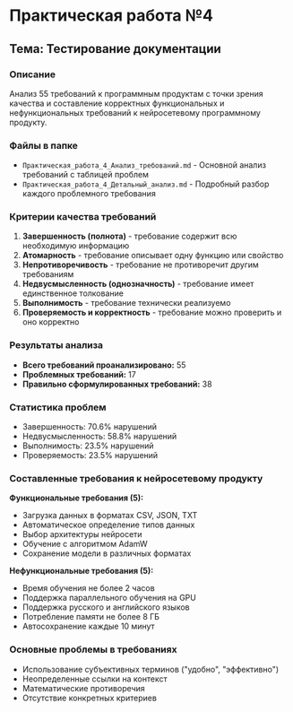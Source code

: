 # Практическая работа №4
## Тема: Тестирование документации

### Описание
Анализ 55 требований к программным продуктам с точки зрения качества и составление корректных функциональных и нефункциональных требований к нейросетевому программному продукту.

### Файлы в папке
- `Практическая_работа_4_Анализ_требований.md` - Основной анализ требований с таблицей проблем
- `Практическая_работа_4_Детальный_анализ.md` - Подробный разбор каждого проблемного требования

### Критерии качества требований
1. **Завершенность (полнота)** - требование содержит всю необходимую информацию
2. **Атомарность** - требование описывает одну функцию или свойство
3. **Непротиворечивость** - требование не противоречит другим требованиям
4. **Недвусмысленность (однозначность)** - требование имеет единственное толкование
5. **Выполнимость** - требование технически реализуемо
6. **Проверяемость и корректность** - требование можно проверить и оно корректно

### Результаты анализа
- **Всего требований проанализировано:** 55
- **Проблемных требований:** 17
- **Правильно сформулированных требований:** 38

### Статистика проблем
- Завершенность: 70.6% нарушений
- Недвусмысленность: 58.8% нарушений
- Выполнимость: 23.5% нарушений
- Проверяемость: 23.5% нарушений

### Составленные требования к нейросетевому продукту
**Функциональные требования (5):**
- Загрузка данных в форматах CSV, JSON, TXT
- Автоматическое определение типов данных
- Выбор архитектуры нейросети
- Обучение с алгоритмом AdamW
- Сохранение модели в различных форматах

**Нефункциональные требования (5):**
- Время обучения не более 2 часов
- Поддержка параллельного обучения на GPU
- Поддержка русского и английского языков
- Потребление памяти не более 8 ГБ
- Автосохранение каждые 10 минут

### Основные проблемы в требованиях
- Использование субъективных терминов ("удобно", "эффективно")
- Неопределенные ссылки на контекст
- Математические противоречия
- Отсутствие конкретных критериев
